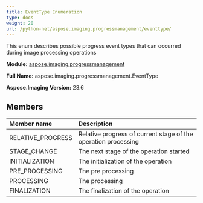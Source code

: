 ```yaml
---
title: EventType Enumeration
type: docs
weight: 20
url: /python-net/aspose.imaging.progressmanagement/eventtype/
---
```


This enum describes possible progress event types that can occurred during image processing operations

**Module:** [aspose.imaging.progressmanagement](/imaging/python-net/aspose.imaging.progressmanagement/)

**Full Name:** aspose.imaging.progressmanagement.EventType

**Aspose.Imaging Version:** 23.6

## **Members**
| **Member name** | **Description** |
| :- | :- |
| RELATIVE_PROGRESS | Relative progress of current stage of the operation processing |
| STAGE_CHANGE | The next stage of the operation started |
| INITIALIZATION | The initialization of the operation |
| PRE_PROCESSING | The pre processing |
| PROCESSING | The processing |
| FINALIZATION | The finalization of the operation |
